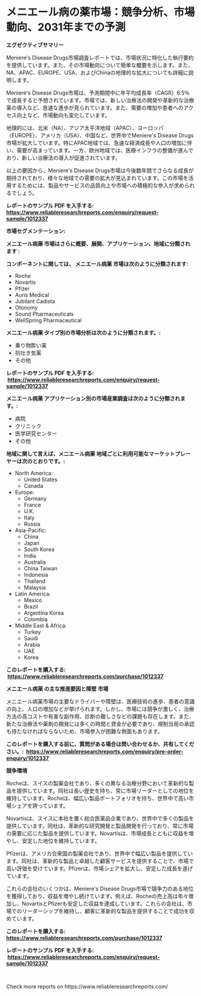<p><h1>メニエール病の薬市場：競争分析、市場動向、2031年までの予測</h1></p><p><strong>エグゼクティブサマリー</strong></p>
<p><p>Meniere's Disease Drugs市場調査レポートでは、市場状況に特化した執行要約を提供しています。また、その市場動向について簡単な概要を示します。また、NA、APAC、EUROPE、USA、およびChinaの地理的な拡大についても詳細に説明します。</p><p>Meniere's Disease Drugs市場は、予測期間中に年平均成長率（CAGR）6.5％で成長すると予想されています。市場では、新しい治療法の開発や革新的な治療薬の導入など、急速な進歩が見られています。また、需要の増加や患者へのアクセス向上など、市場動向も変化しています。</p><p>地理的には、北米（NA）、アジア太平洋地域（APAC）、ヨーロッパ（EUROPE）、アメリカ（USA）、中国など、世界中でMeniere's Disease Drugs市場が拡大しています。特にAPAC地域では、急速な経済成長や人口の増加に伴い、需要が高まっています。一方、欧州地域では、医療インフラの整備が進んでおり、新しい治療法の導入が促進されています。</p><p>以上の要因から、Meniere's Disease Drugs市場は今後数年間でさらなる成長が期待されており、様々な地域での需要の拡大が見込まれています。この市場を活用するためには、製品やサービスの品質向上や市場への積極的な参入が求められるでしょう。</p></p>
<p><strong>レポートのサンプル PDF を入手する: <a href="https://www.reliableresearchreports.com/enquiry/request-sample/1012337">https://www.reliableresearchreports.com/enquiry/request-sample/1012337</a></strong></p>
<p><strong>市場セグメンテーション:</strong></p>
<p><strong> メニエール病薬 市場はさらに概要、展開、アプリケーション、地域に分類されます :</strong></p>
<p><strong>コンポーネントに関しては、 メニエール病薬 市場は次のように分類されます: &nbsp;</strong></p>
<p><ul><li>Roche</li><li>Novartis</li><li>Pfizer</li><li>Auris Medical</li><li>Jubilant Cadista</li><li>Otonomy</li><li>Sound Pharmaceuticals</li><li>WellSpring Pharmaceutical</li></ul></p>
<p><strong> メニエール病薬 タイプ別の市場分析は次のように分類されます。:</strong></p>
<p><ul><li>乗り物酔い薬</li><li>抗吐き気薬</li><li>その他</li></ul></p>
<p><strong>レポートのサンプル PDF を入手する: &nbsp;<a href="https://www.reliableresearchreports.com/enquiry/request-sample/1012337">https://www.reliableresearchreports.com/enquiry/request-sample/1012337</a></strong></p>
<p><strong> メニエール病薬 アプリケーション別の市場産業調査は次のように分類されます。:</strong></p>
<p><ul><li>病院</li><li>クリニック</li><li>医学研究センター</li><li>その他</li></ul></p>
<p><strong>地域に関して言えば、メニエール病薬 地域ごとに利用可能なマーケットプレーヤーは次のとおりです。:</strong></p>
<p><ul>
    <li>
        North America:
        <ul>
            <li>United States</li>
            <li>Canada</li>
        </ul>
    </li>
    <li>
        Europe:
        <ul>
            <li>Germany</li>
            <li>France</li>
            <li>U.K.</li>
            <li>Italy</li>
            <li>Russia</li>
        </ul>
    </li>
    <li>
        Asia-Pacific:
        <ul>
            <li>China</li>
            <li>Japan</li>
            <li>South Korea</li>
            <li>India</li>
            <li>Australia</li>
            <li>China Taiwan</li>
            <li>Indonesia</li>
            <li>Thailand</li>
            <li>Malaysia</li>
        </ul>
    </li>
    <li>
        Latin America:
        <ul>
            <li>Mexico</li>
            <li>Brazil</li>
            <li>Argentina Korea</li>
            <li>Colombia</li>
        </ul>
    </li>
    <li>
        Middle East & Africa:
        <ul>
            <li>Turkey</li>
            <li>Saudi</li>
            <li>Arabia</li>
            <li>UAE</li>
            <li>Korea</li>
        </ul>
    </li>
    </ul></p>
<p><strong>このレポートを購入する: &nbsp;<a href="https://www.reliableresearchreports.com/purchase/1012337">https://www.reliableresearchreports.com/purchase/1012337</a></strong></p>
<p><strong>メニエール病薬 の主な推進要因と障壁 市場</strong></p>
<p><p>メニエール病薬市場の主要なドライバーや障壁は、医療技術の進歩、患者の意識の向上、人口の増加などが挙げられます。しかし、市場には競争が激しく、治療方法の高コストや有害な副作用、診断の難しさなどの課題も存在します。また、新たな治療法や薬剤の開発には多くの時間と資金が必要であり、規制当局の承認も待たなければならないため、市場参入が困難な側面もあります。</p></p>
<p><strong>このレポートを購入する前に、質問がある場合は問い合わせるか、共有してください。:&nbsp; <a href="https://www.reliableresearchreports.com/enquiry/pre-order-enquiry/1012337">https://www.reliableresearchreports.com/enquiry/pre-order-enquiry/1012337</a></strong></p>
<p><strong>競争環境</strong></p>
<p><p>Rocheは、スイスの製薬会社であり、多くの異なる治療分野において革新的な製品を提供しています。同社は長い歴史を持ち、常に市場リーダーとしての地位を維持しています。Rocheは、幅広い製品ポートフォリオを持ち、世界中で高い市場シェアを誇っています。</p><p>Novartisは、スイスに本社を置く総合医薬品企業であり、世界中で多くの製品を提供しています。同社は、革新的な研究開発と製品開発を行っており、常に市場の需要に応じた製品を提供しています。Novartisは、市場成長とともに収益を増やし、安定した地位を維持しています。</p><p>Pfizerは、アメリカ合衆国の製薬会社であり、世界中で幅広い製品を提供しています。同社は、革新的な製品と卓越した顧客サービスを提供することで、市場で高い評価を受けています。Pfizerは、市場シェアを拡大し、安定した成長を遂げています。</p><p>これらの会社のいくつかは、Meniere's Disease Drugs市場で競争力のある地位を獲得しており、収益を増やし続けています。例えば、Rocheの売上高は年々増加し、NovartisとPfizerも安定した収益を達成しています。これらの会社は、市場でのリーダーシップを維持し、顧客に革新的な製品を提供することで成功を収めています。</p></p>
<p><strong>このレポートを購入する: &nbsp; <a href="https://www.reliableresearchreports.com/purchase/1012337">https://www.reliableresearchreports.com/purchase/1012337</a></strong></p>
<p><strong>レポートのサンプル PDF を入手する: &nbsp;<a href="https://www.reliableresearchreports.com/enquiry/request-sample/1012337">https://www.reliableresearchreports.com/enquiry/request-sample/1012337</a></strong><strong></strong></p>
<p>&nbsp;</p>
<p>Check more reports on https://www.reliableresearchreports.com/</p>